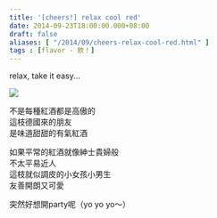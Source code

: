 ```yaml
---
title: '[cheers!] relax cool red'
date: 2014-09-23T18:00:00.000+08:00
draft: false
aliases: [ "/2014/09/cheers-relax-cool-red.html" ]
tags : [flavor - 飲！]
---
```


relax, take it easy...  

[![](https://4.bp.blogspot.com/-Y_meurlFgq8/XExzhBGw26I/AAAAAAAAG9k/_4swrK3T6gInG0Ge0lennrN_EI-vxyedQCLcBGAs/s640/15301482971_c23aa0d8be_z.jpg)](https://4.bp.blogspot.com/-Y_meurlFgq8/XExzhBGw26I/AAAAAAAAG9k/_4swrK3T6gInG0Ge0lennrN_EI-vxyedQCLcBGAs/s1600/15301482971_c23aa0d8be_z.jpg)

不是每種紅酒都是高傲的  
這枝德國來的朋友  
是味道甜甜的有氣紅酒  
  
如果平常的紅酒就像紳士貴婦般  
不太平易近人  
這枝就似調皮的小女孩小男生  
友善開朗又可愛  
  
突然好想開party呢（yo yo yo～）